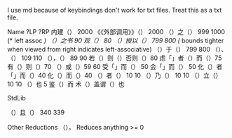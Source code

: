 I use md because of keybindings don't work for txt files. Treat this as a txt file.

Name ?LP ?RP
内建（）   2000
《《外部调用》》（） 2000
（）之（） 999 1000 (* left assoc *)
（）之书   90
观（）     80
（）授以（） 799 800 (* bounds tighter when viewed from right indicates left-associative)
（）于（） 799 800
（）、（） 109 110
（），（） 89 90
若（）则（）否则（）80
虑「」者（）而（）75
有（）则（）70
（）或（）59 60
受「」而（） 50
会「」而（） 50
化（）者「」而（）40
化（）而（）40
（）者（） 10 10
（）乃（） 10 10
（）立（） 10 10
（）也    5
鉴（）而
术（）盖谓（）也

StdLib

（）且（） 340 339


Other Reductions
（）。   Reduces anything >= 0